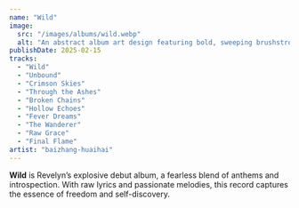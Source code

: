 ```yaml
---
name: "Wild"
image:
  src: "/images/albums/wild.webp"
  alt: "An abstract album art design featuring bold, sweeping brushstrokes in crimson, deep violet, and gold with subtle guitar string patterns embedded, evoking raw energy and passion."
publishDate: 2025-02-15
tracks:
  - "Wild"
  - "Unbound"
  - "Crimson Skies"
  - "Through the Ashes"
  - "Broken Chains"
  - "Hollow Echoes"
  - "Fever Dreams"
  - "The Wanderer"
  - "Raw Grace"
  - "Final Flame"
artist: "baizhang-huaihai"
---
```


**Wild** is Revelyn’s explosive debut album, a fearless blend of anthems and introspection. With raw lyrics and passionate melodies, this record captures the essence of freedom and self-discovery.
